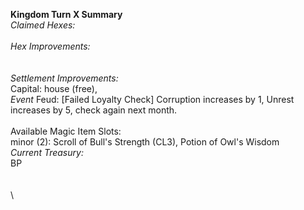 __**Kingdom Turn X Summary**__\
_Claimed Hexes:_\
\
_Hex Improvements:_\
\
\
_Settlement Improvements:_\
Capital: house (free), \
_Event_
Feud: [Failed Loyalty Check] Corruption increases by 1, Unrest increases by 5, check again next month.\
\
Available Magic Item Slots:\
minor (2): Scroll of Bull's Strength (CL3), Potion of Owl's Wisdom \
_Current Treasury:_\
 BP\
\
\
\